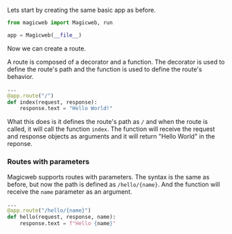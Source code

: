 Lets start by creating the same basic app as before.

```python
from magicweb import Magicweb, run

app = Magicweb(__file__)
```

Now we can create a route.

A route is composed of a decorator and a function.
The decorator is used to define the route's path and the function is used to define the route's behavior.

```python
...
@app.route("/")
def index(request, response):
    response.text = "Hello World!"
```

What this does is it defines the route's path as `/` and when the route is called, it will call the function `index`. The function will receive the request and response objects as arguments and it will return "Hello World" in the reponse.

### Routes with parameters

Magicweb supports routes with parameters. The syntax is the same as before, but now the path is defined as `/hello/{name}`. And the function will receive the `name` parameter as an argument.

```python
...
@app.route("/hello/{name}")
def hello(request, response, name):
    response.text = f"Hello {name}"
```

